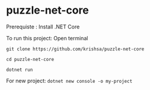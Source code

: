 # puzzle-net-core

Prerequiste : Install .NET Core

To run this project: Open terminal

``` git clone https://github.com/krishsa/puzzle-net-core ```

``` cd puzzle-net-core ```

```dotnet run```


For new project:
```dotnet new console -o my-project ```
